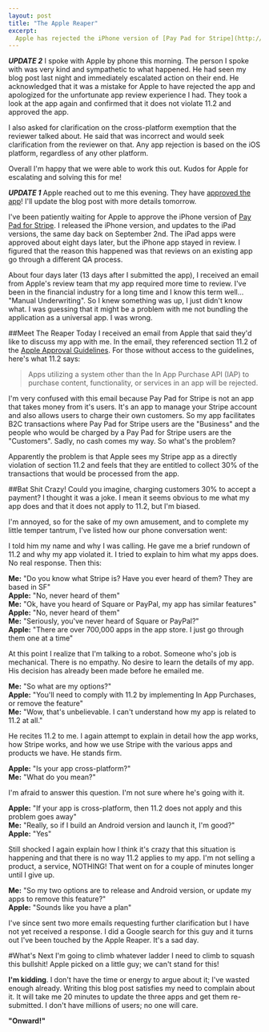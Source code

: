 ```yaml
---
layout: post
title: "The Apple Reaper"
excerpt:
  Apple has rejected the iPhone version of [Pay Pad for Stripe](http://www.pay-pad.com) and will remove the iPad versions.
---
```


***UPDATE 2***
I spoke with Apple by phone this morning. The person I spoke with was very kind and sympathetic to what happened. He had seen my blog post last night and immediately escalated action on their end. He acknowledged that it was a mistake for Apple to have rejected the app and apologized for the unfortunate app review experience I had. They took a look at the app again and confirmed that it does not violate 11.2 and approved the app.

I also asked for clarification on the cross-platform exemption that the reviewer talked about. He said that was incorrect and would seek clarification from the reviewer on that. Any app rejection is based on the iOS platform, regardless of any other platform.

Overall I'm happy that we were able to work this out. Kudos for Apple for escalating and solving this for me!  

***UPDATE 1***
Apple reached out to me this evening. They have [approved the app](http://coovtech.com/posts/the-apple-reaper/)! I'll update the blog post with more details tomorrow. 

I've been patiently waiting for Apple to approve the iPhone version of [Pay Pad for Stripe](https://www.pay-pad.com/). I released the iPhone version, and updates to the iPad versions, the same day back on September 2nd. The iPad apps were approved about eight days later, but the iPhone app stayed in review. I figured that the reason this happened was that reviews on an existing app go through a different QA process.

About four days later (13 days after I submitted the app), I received an email from Apple's review team that my app required more time to review. I've been in the financial industry for a long time and I know this term well... "Manual Underwriting". So I knew something was up, I just didn't know what. I was guessing that it might be a problem with me not bundling the application as a universal app. I was wrong.

##Meet The Reaper
Today I received an email from Apple that said they'd like to discuss my app with me. In the email, they referenced section 11.2 of the [Apple Approval Guidelines](https://developer.apple.com/appstore/resources/approval/guidelines.html). For those without access to the guidelines, here's what 11.2 says:

>Apps utilizing a system other than the In App Purchase API (IAP) to purchase content, functionality, or services in an app will be rejected.

I'm very confused with this email because Pay Pad for Stripe is not an app that takes money from it's users. It's an app to manage your Stripe account and also allows users to charge their own customers. So my app facilitates B2C transactions where Pay Pad for Stripe users are the "Business" and the people who would be charged by a Pay Pad for Stripe users are the "Customers". Sadly, no cash comes my way. So what's the problem?

Apparently the problem is that Apple sees my Stripe app as a directly violation of section 11.2 and feels that they are entitled to collect 30% of the transactions that would be processed from the app.

##Bat Shit Crazy!
Could you imagine, charging customers 30% to accept a payment? I thought it was a joke. I mean it seems obvious to me what my app does and that it does not apply to 11.2, but I'm biased. 

I'm annoyed, so for the sake of my own amusement, and to complete my little temper tantrum, I've listed how our phone conversation went:

I told him my name and why I was calling. He gave me a brief rundown of 11.2 and why my app violated it. I tried to explain to him what my apps does. No real response. Then this:

**Me:** "Do you know what Stripe is? Have you ever heard of them? They are based in SF"  
**Apple:** "No, never heard of them"  
**Me:** "Ok, have you heard of Square or PayPal, my app has similar features"  
**Apple:** "No, never heard of them"  
**Me:** "Seriously, you've never heard of Square or PayPal?"  
**Apple:** "There are over 700,000 apps in the app store. I just go through them one at a time"  

At this point I realize that I'm talking to a robot. Someone who's job is mechanical. There is no empathy. No desire to learn the details of my app. His decision has already been made before he emailed me.

**Me:** "So what are my options?"  
**Apple:** "You'll need to comply with 11.2 by implementing In App Purchases, or remove the feature"  
**Me:** "Wow, that's unbelievable. I can't understand how my app is related to 11.2 at all."  

He recites 11.2 to me. I again attempt to explain in detail how the app works, how Stripe works, and how we use Stripe with the various apps and products we have. He stands firm.

**Apple:** "Is your app cross-platform?"  
**Me:** "What do you mean?"  

I'm afraid to answer this question. I'm not sure where he's going with it.

**Apple:** "If your app is cross-platform, then 11.2 does not apply and this problem goes away"  
**Me:** "Really, so if I build an Android version and launch it, I'm good?"  
**Apple:** "Yes"  

Still shocked I again explain how I think it's crazy that this situation is happening and that there is no way 11.2 applies to my app. I'm not selling a product, a service, NOTHING! That went on for a couple of minutes longer until I give up.

**Me:** "So my two options are to release and Android version, or update my apps to remove this feature?"  
**Apple:** "Sounds like you have a plan"  

I've since sent two more emails requesting further clarification but I have not yet received a response. I did a Google search for this guy and it turns out I've been touched by the Apple Reaper. It's a sad day.

#What's Next
I'm going to climb whatever ladder I need to climb to squash this bullshit! Apple picked on a little guy; we can't stand for this!

**I'm kidding**. I don't have the time or energy to argue about it; I've wasted enough already. Writing this blog post satisfies my need to complain about it. It will take me 20 minutes to update the three apps and get them re-submitted. I don't have millions of users; no one will care. 

**"Onward!"**